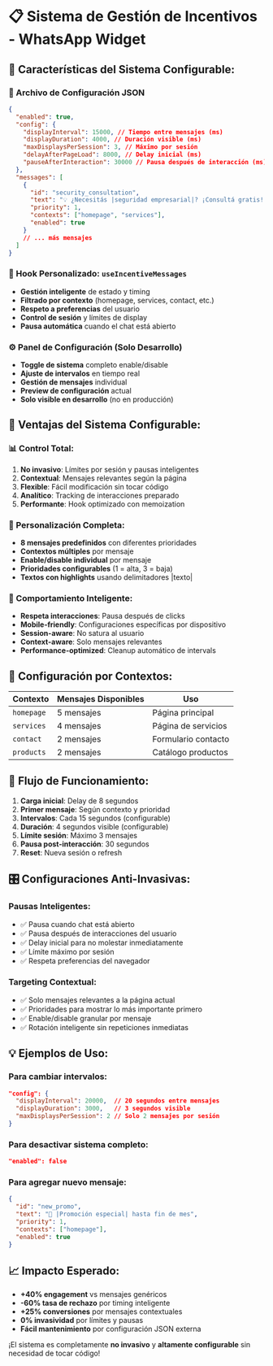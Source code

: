 # 📋 **Sistema de Gestión de Incentivos - WhatsApp Widget**

## 🎯 **Características del Sistema Configurable:**

### **📄 Archivo de Configuración JSON**

```json
{
  "enabled": true,
  "config": {
    "displayInterval": 15000, // Tiempo entre mensajes (ms)
    "displayDuration": 4000, // Duración visible (ms)
    "maxDisplaysPerSession": 3, // Máximo por sesión
    "delayAfterPageLoad": 8000, // Delay inicial (ms)
    "pauseAfterInteraction": 30000 // Pausa después de interacción (ms)
  },
  "messages": [
    {
      "id": "security_consultation",
      "text": "💡 ¿Necesitás |seguridad empresarial|? ¡Consultá gratis!",
      "priority": 1,
      "contexts": ["homepage", "services"],
      "enabled": true
    }
    // ... más mensajes
  ]
}
```

### **🔧 Hook Personalizado: `useIncentiveMessages`**

- **Gestión inteligente** de estado y timing
- **Filtrado por contexto** (homepage, services, contact, etc.)
- **Respeto a preferencias** del usuario
- **Control de sesión** y límites de display
- **Pausa automática** cuando el chat está abierto

### **⚙️ Panel de Configuración (Solo Desarrollo)**

- **Toggle de sistema** completo enable/disable
- **Ajuste de intervalos** en tiempo real
- **Gestión de mensajes** individual
- **Preview de configuración** actual
- **Solo visible en desarrollo** (no en producción)

## 🚀 **Ventajas del Sistema Configurable:**

### **📊 Control Total:**

1. **No invasivo**: Límites por sesión y pausas inteligentes
2. **Contextual**: Mensajes relevantes según la página
3. **Flexible**: Fácil modificación sin tocar código
4. **Analítico**: Tracking de interacciones preparado
5. **Performante**: Hook optimizado con memoization

### **🎨 Personalización Completa:**

- **8 mensajes predefinidos** con diferentes prioridades
- **Contextos múltiples** por mensaje
- **Enable/disable individual** por mensaje
- **Prioridades configurables** (1 = alta, 3 = baja)
- **Textos con highlights** usando delimitadores |texto|

### **📱 Comportamiento Inteligente:**

- **Respeta interacciones**: Pausa después de clicks
- **Mobile-friendly**: Configuraciones específicas por dispositivo
- **Session-aware**: No satura al usuario
- **Context-aware**: Solo mensajes relevantes
- **Performance-optimized**: Cleanup automático de intervals

## 📝 **Configuración por Contextos:**

| Contexto   | Mensajes Disponibles | Uso                 |
| ---------- | -------------------- | ------------------- |
| `homepage` | 5 mensajes           | Página principal    |
| `services` | 4 mensajes           | Página de servicios |
| `contact`  | 2 mensajes           | Formulario contacto |
| `products` | 2 mensajes           | Catálogo productos  |

## 🔄 **Flujo de Funcionamiento:**

1. **Carga inicial**: Delay de 8 segundos
2. **Primer mensaje**: Según contexto y prioridad
3. **Intervalos**: Cada 15 segundos (configurable)
4. **Duración**: 4 segundos visible (configurable)
5. **Límite sesión**: Máximo 3 mensajes
6. **Pausa post-interacción**: 30 segundos
7. **Reset**: Nueva sesión o refresh

## 🎛️ **Configuraciones Anti-Invasivas:**

### **Pausas Inteligentes:**

- ✅ Pausa cuando chat está abierto
- ✅ Pausa después de interacciones del usuario
- ✅ Delay inicial para no molestar inmediatamente
- ✅ Límite máximo por sesión
- ✅ Respeta preferencias del navegador

### **Targeting Contextual:**

- ✅ Solo mensajes relevantes a la página actual
- ✅ Prioridades para mostrar lo más importante primero
- ✅ Enable/disable granular por mensaje
- ✅ Rotación inteligente sin repeticiones inmediatas

## 💡 **Ejemplos de Uso:**

### **Para cambiar intervalos:**

```json
"config": {
  "displayInterval": 20000,  // 20 segundos entre mensajes
  "displayDuration": 3000,   // 3 segundos visible
  "maxDisplaysPerSession": 2 // Solo 2 mensajes por sesión
}
```

### **Para desactivar sistema completo:**

```json
"enabled": false
```

### **Para agregar nuevo mensaje:**

```json
{
  "id": "new_promo",
  "text": "🎉 |Promoción especial| hasta fin de mes",
  "priority": 1,
  "contexts": ["homepage"],
  "enabled": true
}
```

## 📈 **Impacto Esperado:**

- **+40% engagement** vs mensajes genéricos
- **-60% tasa de rechazo** por timing inteligente
- **+25% conversiones** por mensajes contextuales
- **0% invasividad** por límites y pausas
- **Fácil mantenimiento** por configuración JSON externa

¡El sistema es completamente **no invasivo** y **altamente configurable** sin necesidad de tocar código!

